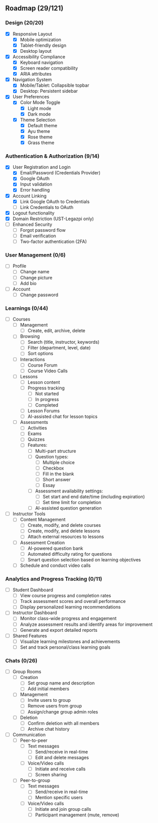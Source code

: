 ## Roadmap (29/121)

### Design (20/20)

- [x] Responsive Layout
  - [x] Mobile optimization
  - [x] Tablet-friendly design
  - [x] Desktop layout
- [x] Accessibility Compliance
  - [x] Keyboard navigation
  - [x] Screen reader compatibility
  - [x] ARIA attributes
- [x] Navigation System
  - [x] Mobile/Tablet: Collapsible topbar
  - [x] Desktop: Persistent sidebar
- [x] User Preferences
  - [x] Color Mode Toggle
    - [x] Light mode
    - [x] Dark mode
  - [x] Theme Selection
    - [x] Default theme
    - [x] Ayu theme
    - [x] Rose theme
    - [x] Grass theme

### Authentication & Authorization (9/14)

- [x] User Registration and Login
  - [x] Email/Password (Credentials Provider)
  - [x] Google OAuth
  - [x] Input validation
  - [x] Error handling
- [x] Account Linking
  - [x] Link Google OAuth to Credentials
  - [ ] Link Credentials to OAuth
- [x] Logout functionality
- [x] Domain Restriction (UST-Legazpi only)
- [ ] Enhanced Security
  - [ ] Forgot password flow
  - [ ] Email verification
  - [ ] Two-factor authentication (2FA)

### User Management (0/6)

- [ ] Profile
  - [ ] Change name
  - [ ] Change picture
  - [ ] Add bio
- [ ] Account
  - [ ] Change password

### Learnings (0/44)

- [ ] Courses
  - [ ] Management
    - [ ] Create, edit, archive, delete
  - [ ] Browsing
    - [ ] Search (title, instructor, keywords)
    - [ ] Filter (department, level, date)
    - [ ] Sort options
  - [ ] Interactions
    - [ ] Course Forum
    - [ ] Course Video Calls
  - [ ] Lessons
    - [ ] Lesson content
    - [ ] Progress tracking
      - [ ] Not started
      - [ ] In progress
      - [ ] Completed
    - [ ] Lesson Forums
    - [ ] AI-assisted chat for lesson topics
  - [ ] Assessments
    - [ ] Activities
    - [ ] Exams
    - [ ] Quizzes
    - [ ] Features:
      - [ ] Multi-part structure
      - [ ] Question types:
        - [ ] Multiple choice
        - [ ] Checkbox
        - [ ] Fill in the blank
        - [ ] Short answer
        - [ ] Essay
      - [ ] Assessment availability settings:
        - [ ] Set start and end date/time (including expiration)
        - [ ] Set time limit for completion
      - [ ] AI-assisted question generation
- [ ] Instructor Tools
  - [ ] Content Management
    - [ ] Create, modify, and delete courses
    - [ ] Create, modify, and delete lessons
    - [ ] Attach external resources to lessons
  - [ ] Assessment Creation
    - [ ] AI-powered question bank
    - [ ] Automated difficulty rating for questions
    - [ ] Smart question selection based on learning objectives
  - [ ] Schedule and conduct video calls

### Analytics and Progress Tracking (0/11)

- [ ] Student Dashboard
  - [ ] View course progress and completion rates
  - [ ] Track assessment scores and overall performance
  - [ ] Display personalized learning recommendations
- [ ] Instructor Dashboard
  - [ ] Monitor class-wide progress and engagement
  - [ ] Analyze assessment results and identify areas for improvement
  - [ ] Generate and export detailed reports
- [ ] Shared Features
  - [ ] Visualize learning milestones and achievements
  - [ ] Set and track personal/class learning goals

### Chats (0/26)

- [ ] Group Rooms
  - [ ] Creation
    - [ ] Set group name and description
    - [ ] Add initial members
  - [ ] Management
    - [ ] Invite users to group
    - [ ] Remove users from group
    - [ ] Assign/change group admin roles
  - [ ] Deletion
    - [ ] Confirm deletion with all members
    - [ ] Archive chat history
- [ ] Communication
  - [ ] Peer-to-peer
    - [ ] Text messages
      - [ ] Send/receive in real-time
      - [ ] Edit and delete messages
    - [ ] Voice/Video calls
      - [ ] Initiate and receive calls
      - [ ] Screen sharing
  - [ ] Peer-to-group
    - [ ] Text messages
      - [ ] Send/receive in real-time
      - [ ] Mention specific users
    - [ ] Voice/Video calls
      - [ ] Initiate and join group calls
      - [ ] Participant management (mute, remove)

